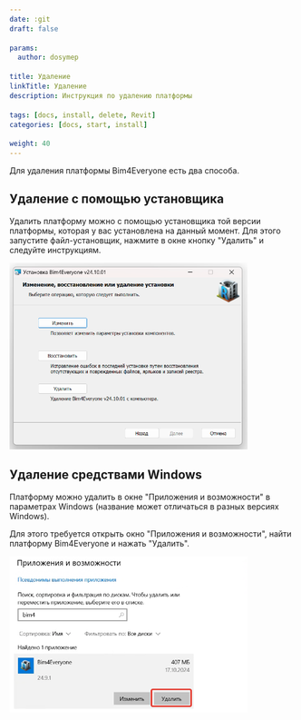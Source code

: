 ```yaml
---
date: :git
draft: false

params:
  author: dosymep

title: Удаление
linkTitle: Удаление
description: Инструкция по удалению платформы

tags: [docs, install, delete, Revit]
categories: [docs, start, install]

weight: 40
---
```


Для удаления платформы Bim4Everyone есть два способа.

## Удаление с помощью установщика

Удалить платформу можно с помощью установщика той версии платформы, которая у вас установлена на данный момент.
Для этого запустите файл-установщик, нажмите в окне кнопку "Удалить" и следуйте инструкциям.

<img src="delete-1.png" width="420"/>

## Удаление средствами Windows

Платформу можно удалить в окне "Приложения и возможности" в параметрах Windows (название может отличаться 
в разных версиях Windows).

Для этого требуется открыть окно "Приложения и возможности", найти платформу Bim4Everyone и нажать "Удалить".

<img src="delete-2.png" width="420"/>
